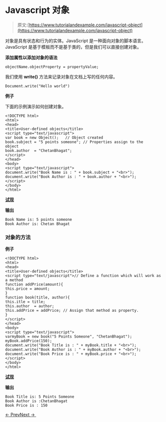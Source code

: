 # Javascript 对象

> 原文:[https://www.tutorialandexample.com/javascript-object](https://www.tutorialandexample.com/javascript-object)

对象是具有状态和行为的实体。JavaScript 是一种面向对象的脚本语言。JavaScript 是基于模板而不是基于类的，但是我们可以直接创建对象。

**添加属性以添加对象的语法**

```
objectName.objectProperty = propertyValue;
```

我们使用 **write()** 方法来记录对象在文档上写的任何内容。

```
Document.write("Hello world")
```

**例子**

下面的示例演示如何创建对象。

```
<!DOCTYPE html>  
<html>  
<head>  
<title>User-defined objects</title>  
<script type="text/javascript">  
var book = new Object();   // Object created  
book.subject = "5 points someone"; // Properties assign to the object  
book.author  = "ChetanBhagat";  
</script>  
</head>  
<body>  
<script type="text/javascript">  
document.write("Book Name is : " + book.subject + "<br>");  
document.write("Book Author is : " + book.author + "<br>");  
</script>  
</body>  
</html>
```

**[试现](https://editor.tutorialandexample.com/web/test.jsp?filename=javascriptobject1)**

**输出**

```
Book Name is: 5 points someone
Book Author is: Chetan Bhagat

```

### 对象的方法

**例子**

```
<!DOCTYPE html>  
<html>  
<head>  
<title>User-defined objects</title>  
<script type="text/javascript">// Define a function which will work as a method  
function addPrice(amount){  
this.price = amount;   
}  
function book(title, author){  
this.itle = title;  
this.author  = author;  
this.addPrice = addPrice; // Assign that method as property.  
}  
</script>  
</head>  
<body>  
<script type="text/javascript">  
varmyBook = new book("5 Points Someone", "ChetanBhagat");  
myBook.addPrice(150);  
document.write("Book Title is : " + myBook.title + "<br>");  
document.write("Book Author is : " + myBook.author + "<br>");  
document.write("Book Price is : " + myBook.price + "<br>");  
</script>  
</body>  
</html>
```

**[试现](https://editor.tutorialandexample.com/web/test.jsp?filename=javascriptobject2)**

**输出**

```
Book Title is: 5 Points Someone
Book Author is :ChetanBhagat
Book Price is : 150
```

[← Prev](/javascript-function)[Next → ](/javascript-arrays)
